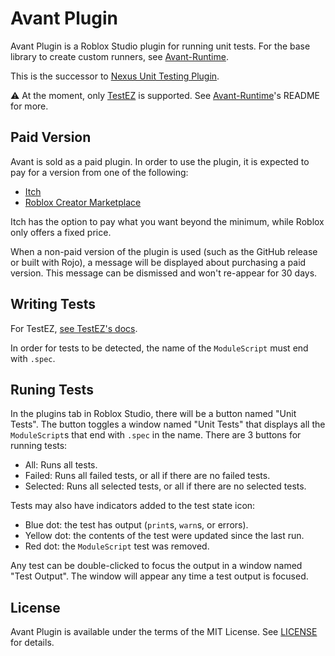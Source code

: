 # Avant Plugin
Avant Plugin is a Roblox Studio plugin for running unit tests. For the base
library to create custom runners, see [Avant-Runtime](https://github.com/Avant-Rbx/Avant-Runtime).

This is the successor to [Nexus Unit Testing Plugin](https://github.com/TheNexusAvenger/Nexus-Unit-Testing-Plugin).

⚠️ At the moment, only [TestEZ](https://github.com/Roblox/testez) is supported.
See [Avant-Runtime](https://github.com/Avant-Rbx/Avant-Runtime)'s README for more.

## Paid Version
Avant is sold as a paid plugin. In order to use the plugin, it is expected
to pay for a version from one of the following:
- [Itch](https://thenexusavenger.itch.io/avant-plugin)
- [Roblox Creator Marketplace](https://create.roblox.com/store/asset/11039022908/)

Itch has the option to pay what you want beyond the minimum, while Roblox
only offers a fixed price.

When a non-paid version of the plugin is used (such as the GitHub release or
built with Rojo), a message will be displayed about purchasing a paid version.
This message can be dismissed and won't re-appear for 30 days.

## Writing Tests
For TestEZ, [see TestEZ's docs](https://roblox.github.io/testez/getting-started/writing-tests/).

In order for tests to be detected, the name of the `ModuleScript` must
end with `.spec`.

## Runing Tests
In the plugins tab in Roblox Studio, there will be a button named
"Unit Tests". The button toggles a window named "Unit Tests" that
displays all the `ModuleScript`s that end with `.spec` in the name.
There are 3 buttons for running tests:
- All: Runs all tests.
- Failed: Runs all failed tests, or all if there are no failed tests.
- Selected: Runs all selected tests, or all if there are no selected tests.

Tests may also have indicators added to the test state icon:
- Blue dot: the test has output (`print`s, `warn`s, or errors).
- Yellow dot: the contents of the test were updated since the last run.
- Red dot: the `ModuleScript` test was removed.

Any test can be double-clicked to focus the output in a window named
"Test Output". The window will appear any time a test output is focused.

## License
Avant Plugin is available under the terms of the MIT License. See
[LICENSE](LICENSE) for details.